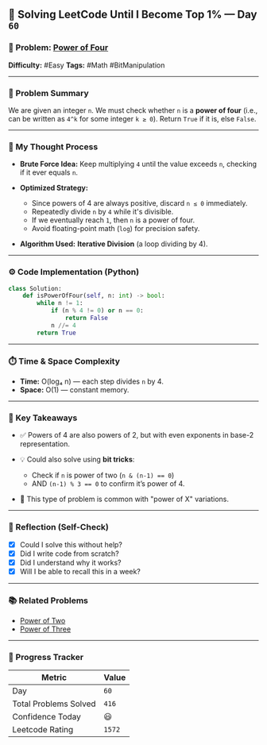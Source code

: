
## 🧠 Solving LeetCode Until I Become Top 1% — Day `60`

### 🔹 Problem: [Power of Four](https://leetcode.com/problems/power-of-four/)

**Difficulty:** #Easy
**Tags:** #Math #BitManipulation

---

### 📝 Problem Summary

We are given an integer `n`.
We must check whether `n` is a **power of four** (i.e., can be written as `4^k` for some integer `k ≥ 0`).
Return `True` if it is, else `False`.

---

### 🧠 My Thought Process

* **Brute Force Idea:**
  Keep multiplying `4` until the value exceeds `n`, checking if it ever equals `n`.

* **Optimized Strategy:**

  * Since powers of 4 are always positive, discard `n ≤ 0` immediately.
  * Repeatedly divide `n` by `4` while it's divisible.
  * If we eventually reach `1`, then `n` is a power of four.
  * Avoid floating-point math (`log`) for precision safety.

* **Algorithm Used:**
  **Iterative Division** (a loop dividing by 4).

---

### ⚙️ Code Implementation (Python)

```python
class Solution:
    def isPowerOfFour(self, n: int) -> bool:
        while n != 1:
            if (n % 4 != 0) or n == 0:
                return False
            n //= 4
        return True
```

---

### ⏱️ Time & Space Complexity

* **Time:** O(log₄ n) — each step divides `n` by 4.
* **Space:** O(1) — constant memory.

---

### 🧩 Key Takeaways

* ✅ Powers of 4 are also powers of 2, but with even exponents in base-2 representation.
* 💡 Could also solve using **bit tricks**:

  * Check if `n` is power of two (`n & (n-1) == 0`)
  * AND `(n-1) % 3 == 0` to confirm it’s power of 4.
* 💭 This type of problem is common with "power of X" variations.

---

### 🔁 Reflection (Self-Check)

* [x] Could I solve this without help?
* [x] Did I write code from scratch?
* [x] Did I understand why it works?
* [x] Will I be able to recall this in a week?

---

### 📚 Related Problems

* [Power of Two](https://leetcode.com/problems/power-of-two/)
* [Power of Three](https://leetcode.com/problems/power-of-three/)

---

### 🚀 Progress Tracker

| Metric                | Value  |
| --------------------- | ------ |
| Day                   | `60`    |
| Total Problems Solved | `416`    |
| Confidence Today      | 😃     |
| Leetcode Rating       | `1572` |
